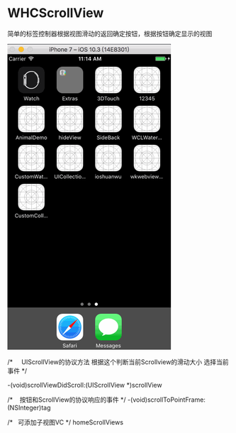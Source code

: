 # WHCScrollView
简单的标签控制器根据视图滑动的返回确定按钮，根据按钮确定显示的视图

![image](https://github.com/Wanghongchao12138/CustomerCollectionView/blob/master/6pssss.gif)   
 
 
 
 /*
      UIScrollView的协议方法 根据这个判断当前Scrollview的滑动大小 选择当前事件
*/

-(void)scrollViewDidScroll:(UIScrollView *)scrollView



/*
    按钮和ScrollView的协议响应的事件
*/
-(void)scrollToPointFrame:(NSInteger)tag




/*
   可添加子视图VC 
*/
homeScrollViews


